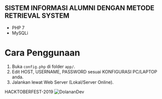 ## SISTEM INFORMASI ALUMNI DENGAN METODE RETRIEVAL SYSTEM

- PHP 7 
- MySQLi

# Cara Penggunaan
1. Buka ```config.php``` di folder ```app/```.
2. Edit HOST, USERNAME, PASSWORD sesuai KONFIGURASI PC/LAPTOP anda.
3. Jalankan lewat Web Server (Lokal/Server Online).

HACKTOBERFEST-2019
![DolananDev](#DolananDev)